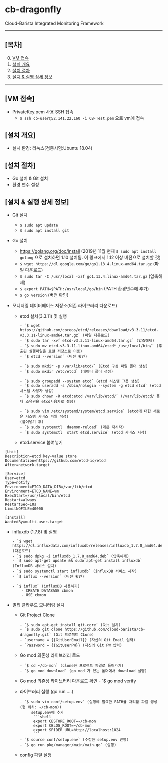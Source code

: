 # cb-dragonfly
Cloud-Barista Integrated Monitoring Framework

***

## [목차]

0. [VM 접속](#vm-접속)
1. [설치 개요](#설치-개요)
2. [설치 절차](#설치-절차)
3. [설치 & 실행 상세 정보](#설치--실행-상세-정보)

***


## [VM 접속]

- PrivateKey.pem 사용 SSH 접속
  - `$ ssh cb-user@52.141.22.160 -i CB-Test.pem` 으로 vm에 접속

## [설치 개요]
- 설치 환경: 리눅스(검증시험:Ubuntu 18.04)

## [설치 절차]

- Go 설치 & Git 설치
- 환경 변수 설정

## [설치 & 실행 상세 정보]

- Git 설치
  - `$ sudo apt update`
  - `$ sudo apt install git`

- Go 설치
  - https://golang.org/doc/install 
  (2019년 11월 현재 `$ sudo apt install golang` 으로 설치하면 1.10 설치됨. 이 링크에서 1.12 이상 버전으로 설치할 것)
  - `$ wget https://dl.google.com/go/go1.13.4.linux-amd64.tar.gz` (파일 다운로드)
  - `$ sudo tar -C /usr/local -xzf go1.13.4.linux-amd64.tar.gz` (압축해제)
  - `$ export PATH=$PATH:/usr/local/go/bin` (PATH 환경변수에 추가)
  - `$ go version` (버전 확인)

- 모니터링 데이터베이스 저장소(의존 라이브러리 다운로드)
  - etcd 설치(3.3.11) 및 실행
  
        - `$ wget https://github.com/coreos/etcd/releases/download/v3.3.11/etcd-v3.3.11-linux-amd64.tar.gz` (파일 다운로드)
        - `$ sudo tar -xvf etcd-v3.3.11-linux-amd64.tar.gz` (압축해제)
        - `$ sudo mv etcd-v3.3.11-linux-amd64/etcd* /usr/local/bin/` (추출된 실행파일을 로컬 저장소로 이동)
        - `$ etcd --version` (버전 확인)
    
        - `$ sudo mkdir -p /var/lib/etcd/` (Etcd 구성 파일 폴더 생성)
        - `$ sudo mkdir /etc/etcd` (데이터 폴더 생성)
    
        - `$ sudo groupadd --system etcd` (etcd 시스템 그룹 생성)
        - `$ sudo useradd -s /sbin/nologin --system -g etcd etcd` (etcd 시스템 사용자 생성)
        - `$ sudo chown -R etcd:etcd /var/lib/etcd/` (/var/lib/etcd/ 폴더 소유권을 etcd사용자로 설정)
    
        - `$ sudo vim /etc/systemd/system/etcd.service` (etcd에 대한 새로운 시스템 서비스 파일 작성)
        (붙여넣기 후)
        - `$ sudo systemctl  daemon-reload` (데몬 재시작)
        - `$ sudo systemctl  start etcd.service` (etcd 서비스 시작)
  - etcd.service 붙여넣기
```Shell 
[Unit]
Description=etcd key-value store
Documentation=https://github.com/etcd-io/etcd
After=network.target

[Service]
User=etcd
Type=notify
Environment=ETCD_DATA_DIR=/var/lib/etcd
Environment=ETCD_NAME=%m
ExecStart=/usr/local/bin/etcd
Restart=always
RestartSec=10s
LimitNOFILE=40000

[Install]
WantedBy=multi-user.target
```

  - influxdb (1.7.8) 및 실행
  
        - `$ wget https://dl.influxdata.com/influxdb/releases/influxdb_1.7.8_amd64.deb` (다운로드)
        - `$ sudo dpkg -i influxdb_1.7.8_amd64.deb` (압축해제)
        - `$ sudo apt-get update && sudo apt-get install influxdb` (InfluxDB 서비스 설치)
        - `$ sudo systemctl start influxdb` (influxDB 서비스 시작)
        - `$ influx --version` (버전 확인)
    
        - `$ influx` (influxDB 사용하기)
            - CREATE DATABASE cbmon
            - USE cbmon

- 멀티 클라우드 모니터링 설치

    - Git Project Clone
    
          - `$ sudo apt-get install git-core` (Git 설치)
          - `$ sudo git clone https://github.com/cloud-barista/cb-dragonfly.git` (Git 프로젝트 CLone)
          - `username = {{GitUserEmail}} (자신의 Git Email 입력)
          - `Password = {{GitUserPW}} (자신의 Git PW 입력)
    
    - Go mod 의존성 라이브러리 로드
          
          - `$ cd ~/cb-mon` (clone한 프로젝트 파일로 들어가기)
          - `$ go mod download` (go mod 가 있는 폴더에서 download 실행)
          
    
    - Go mod 의존성 라이브러리 다운로드 확인
          - `$ go mod verify
    
    - 라이브러리 실행 (go run ....)
          
          - `$ sudo vim conf/setup.env` (실행에 필요한 PATH를 처리할 파일 생성  (현 위치: ~/cb-mon))
               setup.env에 추가
                ```shell
                export CBSTORE_ROOT=~/cb-mon
                export CBLOG_ROOT=~/cb-mon
                export SPIDER_URL=http://localhost:1024
                ```
          - `$ source conf/setup.env` (수정한 setup.env 반영)         
          - `$ go run pkg/manager/main/main.go` (실행)
    
    - config 파일 설정

